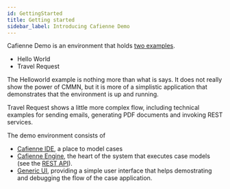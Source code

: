 ```yaml
---
id: GettingStarted
title: Getting started
sidebar_label: Introducing Cafienne Demo
---
```


Cafienne Demo is an environment that holds [two examples](TwoApps.md).

- Hello World
- Travel Request

The Helloworld example is nothing more than what is says. It does not really show the power of CMMN, but it is more of a simplistic application that demonstrates that the environment is up and running.

Travel Request shows a little more complex flow, including technical examples for sending emails, generating PDF documents and invoking REST services.

The demo environment consists of

- [Cafienne IDE](modelCases.md), a place to model cases
- [Cafienne Engine](cafienneEngine.md), the heart of the system that executes case models (see the [REST API](apiAuthentication.md)).
- [Generic UI](CafienneUI.md), providing a simple user interface that helps demostrating and debugging the flow of the case application.
